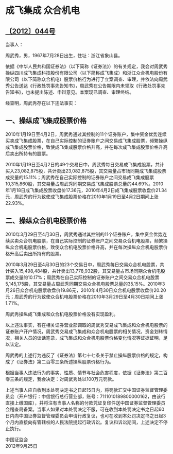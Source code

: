 # 成飞集成 众合机电

## [〔2012〕044号](http://www.csrc.gov.cn/pub/zjhpublic/G00306212/201301/t20130117_220554.htm)


  当事人：
  
周武秀，男，1967年7月28日出生，住址：浙江省象山县。

依据《中华人民共和国证券法》（以下简称《证券法》）的有关规定，我会对周武秀操纵四川成飞集成科技股份有限公司（以下简称成飞集成）和浙江众合机电股份有限公司（以下简称众合机电）股票价格行为进行了立案调查、审理，并依法向周武秀公告送达《行政处罚事先告知书》，周武秀在公告期限内未领取《行政处罚事先告知书》，也未提出陈述、申辩意见。本案现已调查、审理终结。

经查明，周武秀存在以下违法事实：

## 一、操纵成飞集成股票价格

2010年1月19日至4月2日，周武秀通过其控制的11个证券账户，集中资金优势连续买卖成飞集成股票，在自己实际控制的证券账户之间交易成飞集成股票，频繁操纵成飞集成股票价格，致使成飞集成股票价格升高，并在每次成飞集成股票价格升高后卖出所持有的股票。

2010年1月19日至4月2日的49个交易日中，周武秀每日交易成飞集成股票，共计买入23,082,875股，共计卖出23,082,875股，其交易量占市场同期成飞集成股票成交量的15.11%；周武秀在自己实际控制的证券账户之间交易成飞集成股票10,315,860股，其交易量占周武秀同期交易成飞集成股票总量的44.69%。2010年1月18日成飞集成股票收盘价17.36元，2010年4月2日成飞集成股票收盘价21.34元，周武秀的行为致使成飞集成股票价格在2010年1月19日至4月2日期间上涨22.93%。

## 二、操纵众合机电股票价格

2010年3月29日至4月30日，周武秀通过其控制的11个证券账户，集中资金优势连续买卖众合机电股票，在自己实际控制的证券账户之间交易众合机电股票，频繁操纵众合机电股票价格，致使众合机电股票价格升高，并在每次操纵众合机电股票价格升高后卖出所持有的股票。

2010年3月29日至4月30日的23个交易日中，周武秀每日交易众合机电股票，共计买入15,498,484股，共计卖出13,778,932股，其交易量占市场同期众合机电股票成交量的10.17%；周武秀在自己实际控制的证券账户之间交易众合机电股票5,145,175股，其交易量占周武秀同期交易众合机电股票总量的35.15%。2010年3月26日众合机电股票收盘价19.86元，2010年4月30日众合机电股票收盘价20.20元；周武秀的行为致使众合机电股票价格在2010年3月29日至4月30日期间上涨1.71%。

周武秀操纵成飞集成和众合机电股票价格没有实现盈利。

以上违法事实，有在相关证券营业部调取的周武秀交易成飞集成和众合机电股票的证券账户开户情况，周武秀交易成飞集成和众合机电股票的相关情况，资金划转情况，相关人员的谈话笔录，成飞集成和众合机电股票价格变化情况等证据证明，足以认定。

周武秀的上述行为违反了《证券法》第七十七条关于禁止操纵股票价格的规定，构成了《证券法》第二百零三条所述操纵股票价格行为。

根据当事人违法行为的事实、性质、情节与社会危害程度，依据《证券法》第二百零三条的规定，我会决定：对周武秀处以100万元罚款。

上述当事人应自收到本处罚决定书之日起15日内，将罚款汇交中国证券监督管理委员会（开户银行：中信银行总行营业部，账号：7111010189800000162，由该行直接上缴国库），并将注有当事人名称的付款凭证复印件送中国证券监督管理委员会稽查局备案。当事人如果对本处罚决定不服，可在收到本处罚决定书之日起60日内向中国证券监督管理委员会申请行政复议，也可在收到本处罚决定书之日起3个月内直接向有管辖权的人民法院提起行政诉讼。复议和诉讼期间，上述决定不停止执行。




 
 
 
 
  中国证监会     
2012年9月25日   